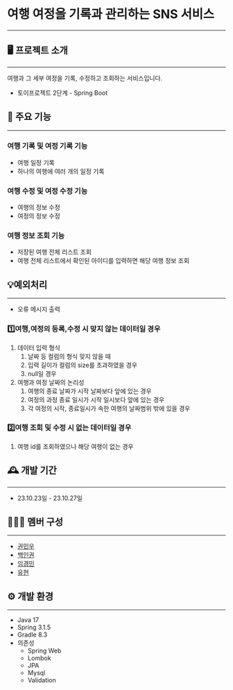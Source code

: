 # **여행 여정을 기록과 관리하는 SNS 서비스**

---

## 🖥️ 프로젝트 소개

---

여행과 그 세부 여정을 기록, 수정하고 조회하는 서비스입니다.

- 토이프로젝트 2단계 - Spring Boot

## 📌 주요 기능

---

### 여행 기록 및 여정 기록 기능

- 여행 일정 기록
- 하나의 여행에 여러 개의 일정 기록

### 여행 수정 및 여정 수정 기능

- 여행의 정보 수정
- 여정의 정보 수정

### 여행 정보 조회 기능

- 저장된 여행 전체 리스트 조회
- 여행 전체 리스트에서 확인된 아이디를 입력하면 해당 여행 정보 조회

## 💡예외처리

---

- 오류 메시지 출력

### 1️⃣여행,여정의 등록,수정 시 맞지 않는 데이터일 경우

1. 데이터 입력 형식
    1. 날짜 등 컬럼의 형식 맞지 않을 때
    2. 입력 길이가 컬럼의 size를 초과하였을 경우
    3. null일 경우
2. 여행과 여정 날짜의 논리성
    1. 여행의 종료 날짜가 시작 날짜보다 앞에 있는 경우
    2. 여정의 과정 종료 일시가 시작 일시보다 앞에 있는 경우
    3. 각 여정의 시작, 종료일시가 속한 여행의 날짜범위 밖에 있을 경우

### 2️⃣여행 조회 및 수정 시 없는 데이터일 경우

1. 여행 id를 조회하였으나 해당 여행이 없는 경우

## 🕰️ 개발 기간

---

- 23.10.23일 - 23.10.27일

## 🧑‍🤝‍🧑 멤버 구성

---

- [권민우](https://github.com/Kwonminwoo)
- [백인권](https://github.com/BackInGone)
- [임경민](https://github.com/pabu-lim)
- [유현](https://github.com/yuhyun1)

## ⚙️ 개발 환경

---

- Java 17
- Spring 3.1.5
- Gradle 8.3
- 의존성
    - Spring Web
    - Lombok
    - JPA
    - Mysql
    - Validation
